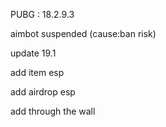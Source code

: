 PUBG : 18.2.9.3

aimbot suspended (cause:ban risk)

update 19.1

add item esp

add airdrop esp

add through the wall

